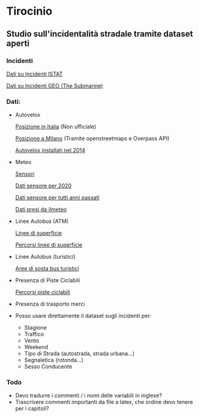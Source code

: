 # Tirocinio

## Studio sull'incidentalità stradale tramite dataset aperti

### Incidenti

[Dati su Incidenti ISTAT](https://www.istat.it/it/archivio/87539)

[Dati su Incidenti GEO (The Submarine)](https://www.google.com/maps/d/u/0/viewer?mid=1mXi6rbgjNHopZg7ZtpC-uZHY2f9wZ-58&ll=45.46373804532758%2C9.174953786724828&z=13)

### Dati:

- Autovelox

    [Posizione in Italia](https://www.google.com/maps/d/viewer?mid=1CBgMTvIDnbGo22-Y1f3rVcbeX4C0v_w1&ll=45.365557951599605%2C10.03650113755961&z=8) 
    (Non ufficiale)

    [Posizione a Milano](https://overpass-turbo.eu/) 
    (Tramite openstreetmaps e Overpass API)

    [Autovelox installati nel 2014](https://www.ztlmilano.it/Autovelox-Milano)

- Meteo

    [Sensori](https://www.dati.lombardia.it/Ambiente/Stazioni-Meteorologiche/nf78-nj6b)

    [Dati sensore per 2020](https://www.dati.lombardia.it/Ambiente/Dati-sensori-meteo/647i-nhxk)

    [Dati sensore per tutti anni passati](https://www.arpalombardia.it/Pages/Meteorologia/Richiesta-dati-misurati.aspx)

    [Dati presi da ilmeteo](https://www.ilmeteo.it/portale/archivio-meteo/Milano/2010/)

- Linee Autobus (ATM)

    [Linee di superficie](https://dati.comune.milano.it/dataset/ds532-atm-composizione-percorsi-linee-di-superficie-urbane)

    [Percorsi linee di superficie](https://dati.comune.milano.it/dataset/ds538_atm-percorsi-linee-di-superficie-urbane)

- Linee Autobus (turistici)

    [Aree di sosta bus turistici](https://dati.comune.milano.it/dataset/ds740_sosta_bus_gt_turistici)

- Presenza di Piste Ciclabili

    [Percorsi piste ciclabili](https://geoportale.comune.milano.it/sit/cerca-nel-catalogo/)

- Presenza di trasporto merci

- Posso usare direttamente il dataset sugli incidenti per: 
    - Stagione
    - Traffico
    - Vento
    - Weekend
    - Tipo di Strada (autostrada, strada urbana...)
    - Segnaletica (rotonda...)
    - Sesso Conducente

### Todo

- Devo tradurre i commenti / i nomi delle variabili in inglese?
- Trascrivere commenti importanti da file a latex, che ordine devo tenere per i capitoli? 
